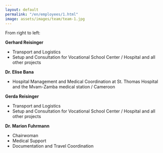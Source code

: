 ```yaml
---
layout: default
permalink: "/en/employees/1.html"
image: assets/images/team/team-1.jpg
---
```


From right to left:

**Gerhard Reisinger**
- Transport and Logistics
- Setup and Consultation for Vocational School Center / Hospital and all other projects

**Dr. Elise Bana**
- Hospital Management and Medical Coordination at St. Thomas Hospital and the Mvam-Zamba medical station / Cameroon

**Gerda Reisinger**
- Transport and Logistics
- Setup and Consultation for Vocational School Center / Hospital and all other projects

**Dr. Marion Fuhrmann**
- Chairwoman
- Medical Support
- Documentation and Travel Coordination
